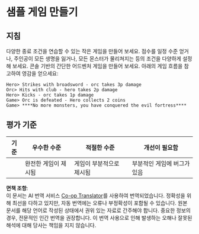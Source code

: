 <!--
CO_OP_TRANSLATOR_METADATA:
{
  "original_hash": "24201cf428c7edba1ccec2a78a0dd8f8",
  "translation_date": "2025-08-23T23:09:22+00:00",
  "source_file": "6-space-game/6-end-condition/assignment.md",
  "language_code": "ko"
}
-->
# 샘플 게임 만들기

## 지침

다양한 종료 조건을 연습할 수 있는 작은 게임을 만들어 보세요. 점수를 일정 수준 얻거나, 주인공이 모든 생명을 잃거나, 모든 몬스터가 물리쳐지는 등의 조건을 다양하게 설정해 보세요. 콘솔 기반의 간단한 어드벤처 게임을 만들어 보세요. 아래의 게임 흐름을 참고하여 영감을 얻으세요:

```
Hero> Strikes with broadsword - orc takes 3p damage
Orc> Hits with club - hero takes 2p damage
Hero> Kicks - orc takes 1p damage
Game> Orc is defeated - Hero collects 2 coins
Game> ****No more monsters, you have conquered the evil fortress****
```

## 평가 기준

| 기준      | 우수한 수준            | 적절한 수준                 | 개선이 필요함              |
| --------- | ---------------------- | --------------------------- | -------------------------- |
|           | 완전한 게임이 제시됨   | 게임이 부분적으로 제시됨    | 부분적인 게임에 버그가 있음 |

**면책 조항**:  
이 문서는 AI 번역 서비스 [Co-op Translator](https://github.com/Azure/co-op-translator)를 사용하여 번역되었습니다. 정확성을 위해 최선을 다하고 있지만, 자동 번역에는 오류나 부정확성이 포함될 수 있습니다. 원본 문서를 해당 언어로 작성된 상태에서 권위 있는 자료로 간주해야 합니다. 중요한 정보의 경우, 전문적인 인간 번역을 권장합니다. 이 번역 사용으로 인해 발생하는 오해나 잘못된 해석에 대해 당사는 책임을 지지 않습니다.